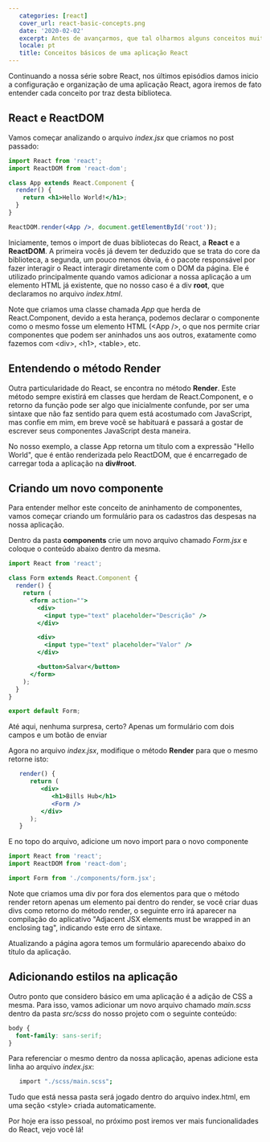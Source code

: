```yaml
---
   categories: [react]
   cover_url: react-basic-concepts.png
   date: '2020-02-02'
   excerpt: Antes de avançarmos, que tal olharmos alguns conceitos muito importantes da biblioteca React?
   locale: pt
   title: Conceitos básicos de uma aplicação React
---
```


Continuando a nossa série sobre React, nos últimos episódios damos inicio a configuração e organização de uma aplicação React, agora iremos de fato entender cada conceito por traz desta biblioteca.

## React e ReactDOM

Vamos começar analizando o arquivo _index.jsx_ que criamos no post passado:

```jsx
import React from 'react';
import ReactDOM from 'react-dom';

class App extends React.Component {
  render() {
    return <h1>Hello World!</h1>;
  }
}

ReactDOM.render(<App />, document.getElementById('root'));
```

Iniciamente, temos o import de duas bibliotecas do React, a **React** e a **ReactDOM**. A primeira vocês já devem ter deduzido que se trata do core da biblioteca, a segunda, um pouco menos óbvia, é o pacote responsável por fazer interagir o React interagir diretamente com o DOM da página. Ele é utilizado principalmente quando vamos adicionar a nossa aplicação a um elemento HTML já existente, que no nosso caso é a div **root**, que declaramos no arquivo _index.html_.

Note que criamos uma classe chamada _App_ que herda de React.Component, devido a esta herança, podemos declarar o componente como o mesmo fosse um elemento HTML (&lt;App />, o que nos permite criar componentes que podem ser aninhados uns aos outros, exatamente como fazemos com &lt;div&gt;, &lt;h1&gt;, &lt;table&gt;, etc.

## Entendendo o método Render

Outra particularidade do React, se encontra no método **Render**. Este método sempre existirá em classes que herdam de React.Component, e o retorno da função pode ser algo que inicialmente confunde, por ser uma sintaxe que não faz sentido para quem está acostumado com JavaScript, mas confie em mim, em breve você se habituará e passará a gostar de escrever seus componentes JavaScript desta maneira.

No nosso exemplo, a classe App retorna um título com a expressão "Hello World", que é então renderizada pelo ReactDOM, que é encarregado de carregar toda a aplicação na **div#root**.

## Criando um novo componente

Para entender melhor este conceito de aninhamento de componentes, vamos começar criando um formulário para os cadastros das despesas na nossa aplicação.

Dentro da pasta **components** crie um novo arquivo chamado _Form.jsx_ e coloque o conteúdo abaixo dentro da mesma.

```jsx
import React from 'react';

class Form extends React.Component {
  render() {
    return (
      <form action="">
        <div>
          <input type="text" placeholder="Descrição" />
        </div>

        <div>
          <input type="text" placeholder="Valor" />
        </div>

        <button>Salvar</button>
      </form>
    );
  }
}

export default Form;
```

Até aqui, nenhuma surpresa, certo? Apenas um formulário com dois campos e um botão de enviar

Agora no arquivo _index.jsx_, modifique o método **Render** para que o mesmo retorne isto:

```jsx
   render() {
      return (
         <div>
            <h1>Bills Hub</h1>
            <Form />
         </div>
      );
   }
```

E no topo do arquivo, adicione um novo import para o novo componente

```javascript
import React from 'react';
import ReactDOM from 'react-dom';

import Form from './components/form.jsx';
```

Note que criamos uma div por fora dos elementos para que o método render retorn apenas um elemento pai dentro do render, se você criar duas divs como retorno do método render, o seguinte erro irá aparecer na compilação do aplicativo "Adjacent JSX elements must be wrapped in an enclosing tag", indicando este erro de sintaxe.

Atualizando a página agora temos um formulário aparecendo abaixo do título da aplicação.

## Adicionando estilos na aplicação

Outro ponto que considero básico em uma aplicação é a adição de CSS a mesma. Para isso, vamos adicionar um novo arquivo chamado _main.scss_ dentro da pasta _src/scss_ do nosso projeto com o seguinte conteúdo:

```scss
body {
  font-family: sans-serif;
}
```

Para referenciar o mesmo dentro da nossa aplicação, apenas adicione esta linha ao arquivo _index.jsx_:

```bash
   import "./scss/main.scss";
```

Tudo que está nessa pasta será jogado dentro do arquivo index.html, em uma seção &lt;style> criada automaticamente.

Por hoje era isso pessoal, no próximo post iremos ver mais funcionalidades do React, vejo você lá!
